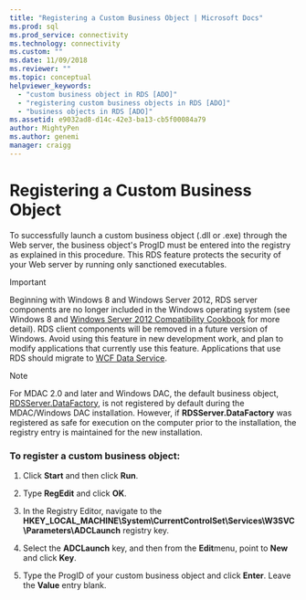 ```yaml
---
title: "Registering a Custom Business Object | Microsoft Docs"
ms.prod: sql
ms.prod_service: connectivity
ms.technology: connectivity
ms.custom: ""
ms.date: 11/09/2018
ms.reviewer: ""
ms.topic: conceptual
helpviewer_keywords: 
  - "custom business object in RDS [ADO]"
  - "registering custom business objects in RDS [ADO]"
  - "business objects in RDS [ADO]"
ms.assetid: e9032ad8-d14c-42e3-ba13-cb5f00084a79
author: MightyPen
ms.author: genemi
manager: craigg
---
```

# Registering a Custom Business Object
To successfully launch a custom business object (.dll or .exe) through the Web server, the business object's ProgID must be entered into the registry as explained in this procedure. This RDS feature protects the security of your Web server by running only sanctioned executables.  
  
> [!IMPORTANT]
>  Beginning with Windows 8 and Windows Server 2012, RDS server components are no longer included in the Windows operating system (see Windows 8 and [Windows Server 2012 Compatibility Cookbook](https://www.microsoft.com/download/details.aspx?id=27416) for more detail). RDS client components will be removed in a future version of Windows. Avoid using this feature in new development work, and plan to modify applications that currently use this feature. Applications that use RDS should migrate to [WCF Data Service](https://go.microsoft.com/fwlink/?LinkId=199565).  
  
> [!NOTE]
>  For MDAC 2.0 and later and Windows DAC, the default business object, [RDSServer.DataFactory](../../../ado/reference/rds-api/datafactory-object-rdsserver.md), is not registered by default during the MDAC/Windows DAC installation. However, if **RDSServer.DataFactory** was registered as safe for execution on the computer prior to the installation, the registry entry is maintained for the new installation.  
  
### To register a custom business object:  
  
1.  Click **Start** and then click **Run**.  
  
2.  Type **RegEdit** and click **OK**.  
  
3.  In the Registry Editor, navigate to the **HKEY_LOCAL_MACHINE\System\CurrentControlSet\Services\W3SVC\Parameters\ADCLaunch** registry key.  
  
4.  Select the **ADCLaunch** key, and then from the **Edit**menu, point to **New** and click **Key**.  
  
5.  Type the ProgID of your custom business object and click **Enter**. Leave the **Value** entry blank.


